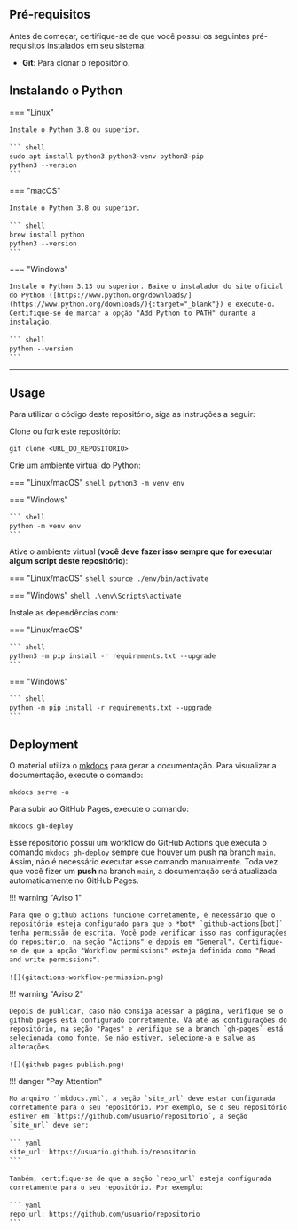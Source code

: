 
## Pré-requisitos

Antes de começar, certifique-se de que você possui os seguintes pré-requisitos instalados em seu sistema:

- **Git**: Para clonar o repositório.

## Instalando o Python

=== "Linux"

    Instale o Python 3.8 ou superior.

    ``` shell
    sudo apt install python3 python3-venv python3-pip
    python3 --version
    ```

=== "macOS"

    Instale o Python 3.8 ou superior.

    ``` shell
    brew install python
    python3 --version
    ```

=== "Windows"

    Instale o Python 3.13 ou superior. Baixe o instalador do site oficial do Python ([https://www.python.org/downloads/](https://www.python.org/downloads/){:target="_blank"}) e execute-o. Certifique-se de marcar a opção "Add Python to PATH" durante a instalação.

    ``` shell
    python --version
    ```

---

## Usage

Para utilizar o código deste repositório, siga as instruções a seguir:

Clone ou fork este repositório:

``` shell
git clone <URL_DO_REPOSITORIO>
```

Crie um ambiente virtual do Python:

=== "Linux/macOS"
    ``` shell
    python3 -m venv env
    ```

=== "Windows"

    ``` shell
    python -m venv env
    ```

Ative o ambiente virtual (**você deve fazer isso sempre que for executar algum script deste repositório**):

=== "Linux/macOS"
    ``` shell
    source ./env/bin/activate
    ```

=== "Windows"
    ``` shell
    .\env\Scripts\activate
    ```

Instale as dependências com:

=== "Linux/macOS"

    ``` shell
    python3 -m pip install -r requirements.txt --upgrade
    ```

=== "Windows"

    ``` shell
    python -m pip install -r requirements.txt --upgrade
    ```

## Deployment

O material utiliza o [mkdocs](https://www.mkdocs.org/) para gerar a documentação. Para visualizar a documentação, execute o comando:

``` shell
mkdocs serve -o
```

Para subir ao GitHub Pages, execute o comando:

``` shell
mkdocs gh-deploy
```

Esse repositório possui um workflow do GitHub Actions que executa o comando `mkdocs gh-deploy` sempre que houver um push na branch `main`. Assim, não é necessário executar esse comando manualmente. Toda vez que você fizer um **push** na branch `main`, a documentação será atualizada automaticamente no GitHub Pages.

!!! warning "Aviso 1"

    Para que o github actions funcione corretamente, é necessário que o repositório esteja configurado para que o *bot* `github-actions[bot]` tenha permissão de escrita. Você pode verificar isso nas configurações do repositório, na seção "Actions" e depois em "General". Certifique-se de que a opção "Workflow permissions" esteja definida como "Read and write permissions".

    ![](gitactions-workflow-permission.png)

!!! warning "Aviso 2"

    Depois de publicar, caso não consiga acessar a página, verifique se o github pages está configurado corretamente. Vá até as configurações do repositório, na seção "Pages" e verifique se a branch `gh-pages` está selecionada como fonte. Se não estiver, selecione-a e salve as alterações.
    
    ![](github-pages-publish.png)

!!! danger "Pay Attention"

    No arquivo '`mkdocs.yml`, a seção `site_url` deve estar configurada corretamente para o seu repositório. Por exemplo, se o seu repositório estiver em `https://github.com/usuario/repositorio`, a seção `site_url` deve ser:

    ``` yaml
    site_url: https://usuario.github.io/repositorio
    ```

    Também, certifique-se de que a seção `repo_url` esteja configurada corretamente para o seu repositório. Por exemplo:

    ``` yaml
    repo_url: https://github.com/usuario/repositorio
    ```